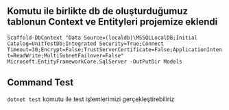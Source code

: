 ## Komutu ile birlikte db de oluşturduğumuz tablonun Context ve Entityleri projemize eklendi
`Scaffold-DbContext "Data Source=(localdb)\MSSQLLocalDB;Initial Catalog=UnitTestDb;Integrated Security=True;Connect Timeout=30;Encrypt=False;TrustServerCertificate=False;ApplicationIntent=ReadWrite;MultiSubnetFailover=False" Microsoft.EntityFrameworkCore.SqlServer -OutPutDir Models`

## Command Test
`dotnet test` komutu ile test işlemlerimizi gerçekleştirebiliriz

